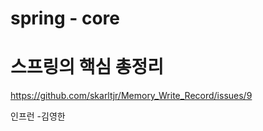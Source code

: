 # spring - core

# 스프링의 핵심 총정리 

https://github.com/skarltjr/Memory_Write_Record/issues/9






 인프런 -김영한
